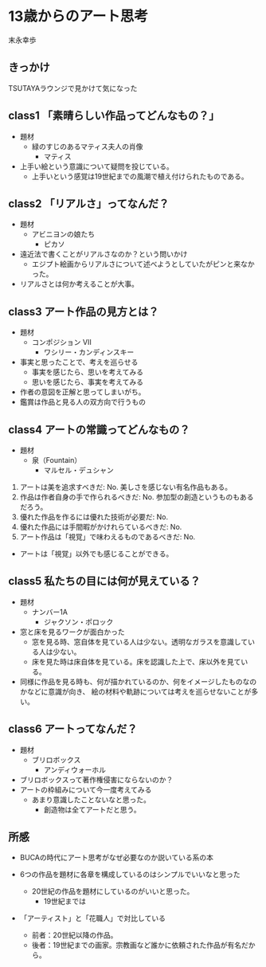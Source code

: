 # 13歳からのアート思考

末永幸歩

## きっかけ

TSUTAYAラウンジで見かけて気になった

## class1 「素晴らしい作品ってどんなもの？」

* 題材
  * 緑のすじのあるマティス夫人の肖像
    * マティス
* 上手い絵という意識について疑問を投じている。
  * 上手いという感覚は19世紀までの風潮で植え付けられたものである。

## class2 「リアルさ」ってなんだ？

* 題材
  * アビニヨンの娘たち
    * ピカソ
* 遠近法で書くことがリアルさなのか？という問いかけ
  * エジプト絵画からリアルさについて述べようとしていたがピンと来なかった。
* リアルさとは何か考えることが大事。

## class3 アート作品の見方とは？

* 題材
  * コンポジション VII
    * ワシリー・カンディンスキー
* 事実と思ったことで、考えを巡らせる
  * 事実を感じたら、思いを考えてみる
  * 思いを感じたら、事実を考えてみる
* 作者の意図を正解と思ってしまいがち。
* 鑑賞は作品と見る人の双方向で行うもの

## class4 アートの常識ってどんなもの？

* 題材
  * 泉（Fountain）
    * マルセル・デュシャン
1. アートは美を追求すべきだ: No. 美しさを感じない有名作品もある。
2. 作品は作者自身の手で作られるべきだ: No. 参加型の創造というものもあるだろう。
3. 優れた作品を作るには優れた技術が必要だ: No.
4. 優れた作品には手間暇がかけれらているべきだ: No.　
5. アート作品は「視覚」で味わえるものであるべきだ: No.
* アートは「視覚」以外でも感じることができる。

## class5 私たちの目には何が見えている？

* 題材
  * ナンバー1A
    * ジャクソン・ポロック
* 窓と床を見るワークが面白かった
  * 窓を見る時、窓自体を見ている人は少ない。透明なガラスを意識している人は少ない。
  * 床を見た時は床自体を見ている。床を認識した上で、床以外を見ている。
* 同様に作品を見る時も、何が描かれているのか、何をイメージしたものなのかなどに意識が向き、
  絵の材料や軌跡については考えを巡らせないことが多い。


## class6 アートってなんだ？

* 題材
  * ブリロボックス
    * アンディウォーホル
* ブリロボックスって著作権侵害にならないのか？
* アートの枠組みについて今一度考えてみる
  * あまり意識したことないなと思った。
    * 創造物は全てアートだと思う。


## 所感

* BUCAの時代にアート思考がなぜ必要なのか説いている系の本
* 6つの作品を題材に各章を構成しているのはシンプルでいいなと思った
  * 20世紀の作品を題材にしているのがいいと思った。
    * 19世紀までは

* 「アーティスト」と「花職人」で対比している
  * 前者：20世紀以降の作品。
  * 後者：19世紀までの画家。宗教画など誰かに依頼された作品が有名だから。
